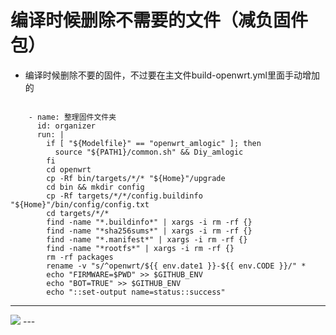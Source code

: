 # 编译时候删除不需要的文件（减负固件包）

-  编译时候删除不要的固件，不过要在主文件build-openwrt.yml里面手动增加的 
```

    - name: 整理固件文件夹
      id: organizer
      run: |
        if [ "${Modelfile}" == "openwrt_amlogic" ]; then
          source "${PATH1}/common.sh" && Diy_amlogic
        fi
        cd openwrt
        cp -Rf bin/targets/*/* "${Home}"/upgrade
        cd bin && mkdir config
        cp -Rf targets/*/*/config.buildinfo "${Home}"/bin/config/config.txt
        cd targets/*/*
        find -name "*.buildinfo*" | xargs -i rm -rf {}
        find -name "*sha256sums*" | xargs -i rm -rf {}
        find -name "*.manifest*" | xargs -i rm -rf {}
        find -name "*rootfs*" | xargs -i rm -rf {}
        rm -rf packages
        rename -v "s/^openwrt/${{ env.date1 }}-${{ env.CODE }}/" *
        echo "FIRMWARE=$PWD" >> $GITHUB_ENV
        echo "BOT=TRUE" >> $GITHUB_ENV
        echo "::set-output name=status::success"
```     
---  
 <img src="https://github.com/danshui-git/shuoming/blob/master/doc/shangu.png" />
---
